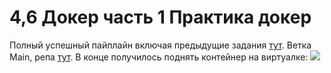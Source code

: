 # 4,6 Докер часть 1 Практика докер 

Полный успешный пайплайн включая предыдущие задания [тут](https://gitlab.com/xokage/exchangeservice/-/pipelines/563851046).
Ветка Main, репа [тут](https://gitlab.com/xokage/exchangeservice/-/tree/main).
В конце получилось поднять контейнер на виртуалке:
![](https://i.imgur.com/fhBUzLy.png)
